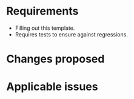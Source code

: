 # Requirements

* Filling out this template.
* Requires tests to ensure against regressions.

# Changes proposed

<!-- Explain what other alternates were considered and why the proposed was selected `Add`/`Prepare`/`Delete`/`Fix` -->

#  Applicable issues

<!-- Enter any applicable issues here -->
